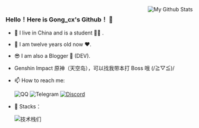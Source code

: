 <a href="https://github.com/GongCx-Github" one-link-mark="yes" target="_blank">
<img align="right" alt="My Github Stats" src="https://github-readme-stats.vercel.app/api?username=GongCx-Github&show_icons=true&theme=vue-dark&custom_title=%E6%88%91%E7%9A%84%20Github%20%E7%BB%9F%E8%AE%A1%E5%8D%A1" />
</a>

### Hello！Here is Gong_cx's Github！ 👋

- 🔭 I live in China and is a student 👨‍💻 .
- 🤡 I am twelve years old now ❤️.
- 😎 I am also a Blogger 📝 (DEV).
- Genshin Impact 原神（天空岛），可以找我带本打 Boss 哦 (/≧▽≦)/
- 📫 How to reach me:


   ![QQ](https://img.shields.io/static/v1?label=%E8%85%BE%E8%AE%AF%20QQ&message=3175992523&color=orange&style=for-the-badge&labelColor=blue&logoColor=black&logo=Tencent%20QQ)   ![Telegram](https://img.shields.io/static/v1?label=Telegram&message=@Gong_cx&color=blue&style=for-the-badge&labelColor=green&logo=telegram)   [![Discord](https://img.shields.io/discord/879563083616489502?label=Discord%20%E6%9C%8D%E5%8A%A1%E5%99%A8&logo=discord&style=for-the-badge)](https://discord.com/channels/879563083616489502/)

- 🤗 Stacks：

   ![技术栈们](https://user-images.githubusercontent.com/69497500/216015283-c2502f1c-b009-4b40-a1fb-b2cc7805e94c.png)
